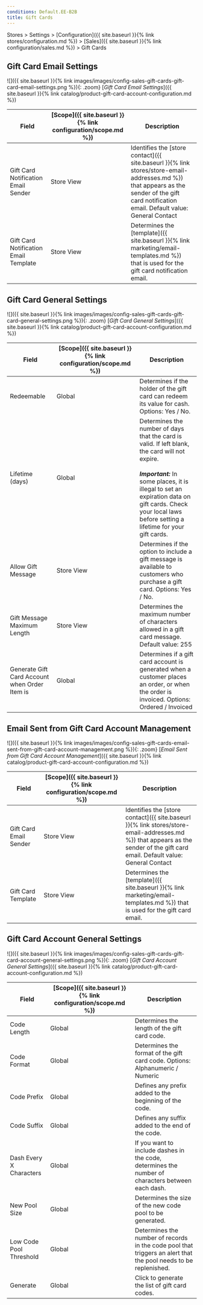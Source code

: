 ```yaml
---
conditions: Default.EE-B2B
title: Gift Cards
---
```


Stores > Settings > [Configuration]({{ site.baseurl }}{% link stores/configuration.md %}) > [Sales]({{ site.baseurl }}{% link configuration/sales.md %}) > Gift Cards

## Gift Card Email Settings

![]({{ site.baseurl }}{% link images/images/config-sales-gift-cards-gift-card-email-settings.png %}){: .zoom}
[_Gift Card Email Settings_]({{ site.baseurl }}{% link catalog/product-gift-card-account-configuration.md %})

|Field|[Scope]({{ site.baseurl }}{% link configuration/scope.md %})|Description|
|--- |--- |--- |
|Gift Card Notification Email Sender|Store View|Identifies the [store contact]({{ site.baseurl }}{% link stores/store-email-addresses.md %}) that appears as the sender of the gift card notification email. Default value: General Contact|
|Gift Card Notification Email Template|Store View|Determines the [template]({{ site.baseurl }}{% link marketing/email-templates.md %}) that is used for the gift card notification email.|

## Gift Card General Settings

![]({{ site.baseurl }}{% link images/images/config-sales-gift-cards-gift-card-general-settings.png %}){: .zoom}
[_Gift Card General Settings_]({{ site.baseurl }}{% link catalog/product-gift-card-account-configuration.md %})

|Field|[Scope]({{ site.baseurl }}{% link configuration/scope.md %})|Description|
|--- |--- |--- |
|Redeemable|Global|Determines if the holder of the gift card can redeem its value for cash. Options: Yes / No.|
|Lifetime (days)|Global|Determines the number of days that the card is valid. If left blank, the card will not expire. <br/><br/>**_Important:_** In some places, it is illegal to set an expiration data on gift cards. Check your local laws before setting a lifetime for your gift cards.|
|Allow Gift Message|Store View|Determines if the option to include a gift message  is available to customers who purchase a gift card. Options: Yes / No.|
|Gift Message Maximum Length|Store View|Determines the maximum number of characters allowed in a gift card message. Default value: 255|
|Generate Gift Card Account when Order Item is|Global|Determines if a gift card account is generated when a customer places an order, or when the order is invoiced. Options: Ordered / Invoiced|

## Email Sent from Gift Card Account Management

![]({{ site.baseurl }}{% link images/images/config-sales-gift-cards-email-sent-from-gift-card-account-management.png %}){: .zoom}
[_Email Sent from Gift Card Account Management_]({{ site.baseurl }}{% link catalog/product-gift-card-account-configuration.md %})

|Field|[Scope]({{ site.baseurl }}{% link configuration/scope.md %})|Description|
|--- |--- |--- |
|Gift Card Email Sender|Store View|Identifies the [store contact]({{ site.baseurl }}{% link stores/store-email-addresses.md %}) that appears as the sender of the gift card email. Default value: General Contact|
|Gift Card Template|Store View|Determines the [template]({{ site.baseurl }}{% link marketing/email-templates.md %}) that is used for the gift card email.|

## Gift Card Account General Settings

![]({{ site.baseurl }}{% link images/images/config-sales-gift-cards-gift-card-account-general-settings.png %}){: .zoom}
[_Gift Card Account General Settings_]({{ site.baseurl }}{% link catalog/product-gift-card-account-configuration.md %})

|Field|[Scope]({{ site.baseurl }}{% link configuration/scope.md %})|Description|
|--- |--- |--- |
|Code Length|Global|Determines the length of the gift card code.|
|Code Format|Global|Determines the format of the gift card code. Options: Alphanumeric / Numeric|
|Code Prefix|Global|Defines any prefix added to the beginning of the code.|
|Code Suffix|Global|Defines any suffix  added to the end of the code.|
|Dash Every X Characters|Global|If you want to include dashes in the code, determines the number of characters between each dash.|
|New Pool Size|Global|Determines the size of the new code pool to be generated.|
|Low Code Pool Threshold|Global|Determines the number of records in the code pool that triggers an alert that the pool needs to be replenished.|
|Generate|Global|Click to generate the list of gift card codes.|
